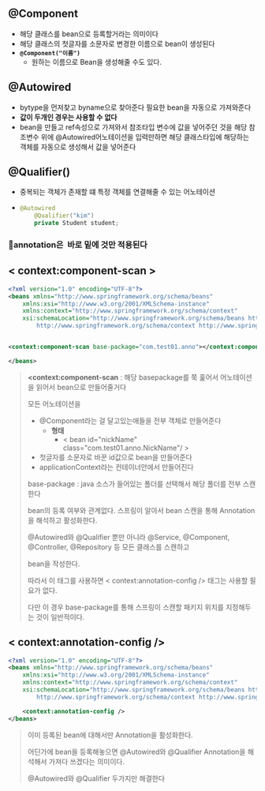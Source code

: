 ## @Component 

-   해당 클래스를 bean으로 등록할거라는 의미이다 
-   해당 클래스의 첫글자를 소문자로 변경한 이름으로 bean이 생성된다
-   **`@Component("이름")`**
    -   원하는 이름으로 Bean을 생성해줄 수도 있다.

## @Autowired 

-   bytype을 먼저찾고 byname으로 찾아준다 필요한 bean을 자동으로 가져와준다
-   **값이 두개인 경우는 사용할 수 없다**
-   bean을 만들고 ref속성으로 가져와서 참조타입 변수에 값을 넣어주던 것을 해당 참조변수 위에 @Autowired어노테이션을 입력만하면 해당 클래스타입에 해당하는 객체를 자동으로 생성해서 값을 넣어준다

## @Qualifier() 

-   중복되는 객체가 존재할 떄 특정 객체를 연결해줄 수 있는 어노테이션

-   ```java
    @Autowired
    	@Qualifier("kim")
    	private Student student;
    
    ```

    

### :book:annotation은 ​ 바로 밑에 것만 적용된다





## < context:component-scan >

```xml
<?xml version="1.0" encoding="UTF-8"?>
<beans xmlns="http://www.springframework.org/schema/beans"
	xmlns:xsi="http://www.w3.org/2001/XMLSchema-instance"
	xmlns:context="http://www.springframework.org/schema/context"
	xsi:schemaLocation="http://www.springframework.org/schema/beans http://www.springframework.org/schema/beans/spring-beans.xsd
		http://www.springframework.org/schema/context http://www.springframework.org/schema/context/spring-context-4.3.xsd">


<context:component-scan base-package="com.test01.anno"></context:component-scan>

</beans>

```

>   **<context:component-scan**  : 해당 basepackage를 쭉 훑어서 어노테이션을 읽어서 bean으로 만들어줄거다 
>
>   모든 어노테이션을 
>
>   -   @Component라는 걸 달고있는애들을 전부 객체로 만들어준다 
>       -   **형태** 
>           -   < bean id="nickName" class="com.test01.anno.NickName"/ >
>   -   첫글자를 소문자로 바꾼 id값으로 bean을 만들어준다 
>   -   applicationContext라는 컨테이너안에서 만들어진다
>
>   base-package : java 소스가 들어있는 폴더를 선택해서 해당 폴더를 전부 스캔한다
>
>   bean의 등록 여부와 관계없다. 스프링이 알아서 bean 스캔을 통해 Annotation을 해석하고 활성화한다.
>
>   @Autowired와 @Qualifier 뿐만 아니라 @Service, @Component, @Controller, @Repository 등 모든 클래스를 스캔하고
>
>   bean을 작성한다.
>
>   따라서 이 태그를 사용하면 < context:annotation-config /> 태그는 사용할 필요가 없다.
>
>   다만 이 경우 base-package를 통해 스프링이 스캔할 패키지 위치를 지정해두는 것이 일반적이다.







## < context:annotation-config />

```xml
<?xml version="1.0" encoding="UTF-8"?>
<beans xmlns="http://www.springframework.org/schema/beans"
	xmlns:xsi="http://www.w3.org/2001/XMLSchema-instance"
	xmlns:context="http://www.springframework.org/schema/context"
	xsi:schemaLocation="http://www.springframework.org/schema/beans http://www.springframework.org/schema/beans/spring-beans.xsd
		http://www.springframework.org/schema/context http://www.springframework.org/schema/context/spring-context-4.3.xsd">

	<context:annotation-config />
</beans>

```

>   이미 등록된 bean에 대해서만 Annotation을 활성화한다. 
>
>   어딘가에 bean을 등록해놓으면 @Autowired와 @Qualifier Annotation을 해석해서 가져다 쓰겠다는 의미이다. 
>
>   @Autowired와 @Qualifier 두가지만 해결한다 

